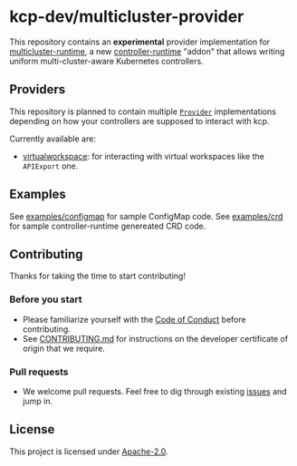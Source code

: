 # kcp-dev/multicluster-provider

This repository contains an **experimental** provider implementation for [multicluster-runtime](https://github.com/multicluster-runtime/multicluster-runtime), a new [controller-runtime](https://github.com/kubernetes-sigs/controller-runtime) "addon" that allows writing uniform multi-cluster-aware Kubernetes controllers.

## Providers

This repository is planned to contain multiple [`Provider`](https://github.com/multicluster-runtime/multicluster-runtime/blob/223b19b990050e373880d57211c90ce86c53fd80/pkg/multicluster/multicluster.go#L52) implementations depending on how your controllers are supposed to interact with kcp.

Currently available are:

- [virtualworkspace](./virtualworkspace/): for interacting with virtual workspaces like the `APIExport` one.

## Examples

See [examples/configmap](./examples/configmap) for sample ConfigMap code.
See [examples/crd](./examples/crd) for sample controller-runtime genereated CRD code.

## Contributing

Thanks for taking the time to start contributing!

### Before you start

* Please familiarize yourself with the [Code of Conduct](./CODE_OF_CONDUCT.md) before contributing.
* See [CONTRIBUTING.md](./CONTRIBUTING.md) for instructions on the developer certificate of origin that we require.

### Pull requests

* We welcome pull requests. Feel free to dig through existing [issues](https://github.com/kcp-dev/multicluster-provider/issues) and jump in.

## License

This project is licensed under [Apache-2.0](./LICENSE).
